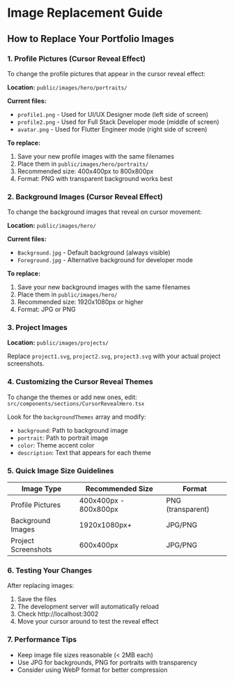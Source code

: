 # Image Replacement Guide

## How to Replace Your Portfolio Images

### 1. Profile Pictures (Cursor Reveal Effect)
To change the profile pictures that appear in the cursor reveal effect:

**Location:** `public/images/hero/portraits/`

**Current files:**
- `profile1.png` - Used for UI/UX Designer mode (left side of screen)
- `profile2.png` - Used for Full Stack Developer mode (middle of screen)  
- `avatar.png` - Used for Flutter Engineer mode (right side of screen)

**To replace:**
1. Save your new profile images with the same filenames
2. Place them in `public/images/hero/portraits/`
3. Recommended size: 400x400px to 800x800px
4. Format: PNG with transparent background works best

### 2. Background Images (Cursor Reveal Effect)
To change the background images that reveal on cursor movement:

**Location:** `public/images/hero/`

**Current files:**
- `Background.jpg` - Default background (always visible)
- `Foreground.jpg` - Alternative background for developer mode

**To replace:**
1. Save your new background images with the same filenames
2. Place them in `public/images/hero/`
3. Recommended size: 1920x1080px or higher
4. Format: JPG or PNG

### 3. Project Images
**Location:** `public/images/projects/`

Replace `project1.svg`, `project2.svg`, `project3.svg` with your actual project screenshots.

### 4. Customizing the Cursor Reveal Themes

To change the themes or add new ones, edit:
`src/components/sections/CursorRevealHero.tsx`

Look for the `backgroundThemes` array and modify:
- `background`: Path to background image
- `portrait`: Path to portrait image  
- `color`: Theme accent color
- `description`: Text that appears for each theme

### 5. Quick Image Size Guidelines

| Image Type | Recommended Size | Format |
|------------|------------------|---------|
| Profile Pictures | 400x400px - 800x800px | PNG (transparent) |
| Background Images | 1920x1080px+ | JPG/PNG |
| Project Screenshots | 600x400px | JPG/PNG |

### 6. Testing Your Changes

After replacing images:
1. Save the files
2. The development server will automatically reload
3. Check http://localhost:3002
4. Move your cursor around to test the reveal effect

### 7. Performance Tips

- Keep image file sizes reasonable (< 2MB each)
- Use JPG for backgrounds, PNG for portraits with transparency
- Consider using WebP format for better compression
